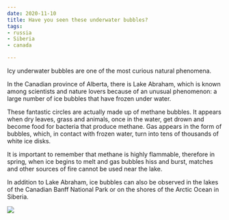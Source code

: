 ```yaml
---
date: 2020-11-10
title: Have you seen these underwater bubbles?
tags:
- russia
- Siberia
- canada

---
```

Icy underwater bubbles are one of the most curious natural phenomena.  
  
In the Canadian province of Alberta, there is Lake Abraham, which is known among scientists and nature lovers because of an unusual phenomenon: a large number of ice bubbles that have frozen under water.  
  
These fantastic circles are actually made up of methane bubbles. It appears when dry leaves, grass and animals, once in the water, get drown and become food for bacteria that produce methane. Gas appears in the form of bubbles, which, in contact with frozen water, turn into tens of thousands of white ice disks.  
  
It is important to remember that methane is highly flammable, therefore in spring, when ice begins to melt and gas bubbles hiss and burst, matches and other sources of fire cannot be used near the lake.  
  
In addition to Lake Abraham, ice bubbles can also be observed in the lakes of the Canadian Banff National Park or on the shores of the Arctic Ocean in Siberia.

![](/images/u_ice_n.jpg)